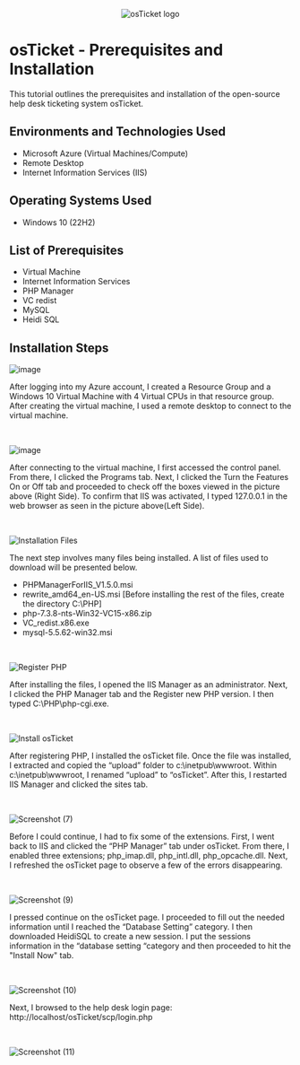 <p align="center">
<img src="https://i.imgur.com/Clzj7Xs.png" alt="osTicket logo"/>
</p>

<h1>osTicket - Prerequisites and Installation</h1>
This tutorial outlines the prerequisites and installation of the open-source help desk ticketing system osTicket.<br />




<h2>Environments and Technologies Used</h2>

- Microsoft Azure (Virtual Machines/Compute)
- Remote Desktop
- Internet Information Services (IIS)

<h2>Operating Systems Used </h2>

- Windows 10</b> (22H2)

<h2>List of Prerequisites</h2>

- Virtual Machine
- Internet Information Services
- PHP Manager
- VC redist
- MySQL
- Heidi SQL

<h2>Installation Steps</h2>

![image](https://github.com/user-attachments/assets/7f5ba5ab-eb90-4a8f-aa3c-cc9c02859058)


</p>
<p>
After logging into my Azure account, I created a Resource Group and a Windows 10 Virtual Machine with 4 Virtual CPUs in that resource group. After creating the virtual machine, I used a remote desktop to connect to the virtual machine.
</p>
<br />

![image](https://github.com/user-attachments/assets/59d5ae80-defb-4e25-924f-afe296dc291a)

</p>
<p>
After connecting to the virtual machine, I first accessed the control panel. From there, I clicked the Programs tab. Next, I clicked the Turn the Features On or Off tab and proceeded to check off the boxes viewed in the picture above (Right Side). To confirm that IIS was activated, I typed 127.0.0.1 in the web browser as seen in the picture above(Left Side).
</p>
<br />

![Installation Files](https://github.com/BenW618/osticket-prereqs/assets/140227052/aba984c9-74b8-47f9-b717-4a01cfc936ac)

</p>
<p>
The next step involves many files being installed. A list of files used to download will be presented below.
 
- PHPManagerForIIS_V1.5.0.msi
- rewrite_amd64_en-US.msi
[Before installing the rest of the files, create the directory C:\PHP]
- php-7.3.8-nts-Win32-VC15-x86.zip
- VC_redist.x86.exe
- mysql-5.5.62-win32.msi

  
</p>
<br />


![Register PHP](https://github.com/BenW618/osticket-prereqs/assets/140227052/c6b0055b-d677-4ea4-81b8-79f15a2a8256)

</p>
<p>
After installing the files, I opened the IIS Manager as an administrator. Next, I clicked the PHP Manager tab and the Register new PHP version. I then typed C:\PHP\php-cgi.exe.
</p>
<br />


![Install osTicket](https://github.com/BenW618/osticket-prereqs/assets/140227052/b4c36fb3-f67a-4390-864e-fc0e478915e1)

</p>
<p>
After registering PHP, I installed the osTicket file. Once the file was installed, I extracted and copied the “upload” folder to c:\inetpub\wwwroot. Within c:\inetpub\wwwroot, I renamed “upload” to “osTicket”. After this, I restarted IIS Manager and clicked the sites tab.
</p>
<br />


![Screenshot (7)](https://github.com/BenW618/osticket-prereqs/assets/140227052/5e5dcc25-8dfb-4286-9314-f658c1ab4b54)

</p>
<p>
Before I could continue, I had to fix some of the extensions. First, I went back to IIS and clicked the “PHP Manager” tab under osTicket. From there, I enabled three extensions; php_imap.dll, php_intl.dll, php_opcache.dll. Next, I refreshed the osTicket page to observe a few of the errors disappearing.
</p>
<br />


![Screenshot (9)](https://github.com/BenW618/osticket-prereqs/assets/140227052/bdf586d0-dc26-4cd2-aefa-e3e6c9a0e349)

</p>
<p>
I pressed continue on the osTicket page. I proceeded to fill out the needed information until I reached the “Database Setting” category. I then downloaded HeidiSQL to create a new session. I put the sessions information in the “database setting “category and then proceeded to hit the "Install Now" tab.
</p>
<br />


![Screenshot (10)](https://github.com/BenW618/osticket-prereqs/assets/140227052/6096f8ec-9d04-4a52-88d2-61993341c00c)

</p>
<p>
Next, I browsed to the help desk login page: http://localhost/osTicket/scp/login.php
</p>
<br />


![Screenshot (11)](https://github.com/BenW618/osticket-prereqs/assets/140227052/05af93eb-f4a1-4da1-acf2-b921cbfddf16)

</p>
<p>
</p>
<br />
